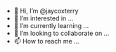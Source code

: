 - 👋 Hi, I’m @jaycoxterry
- 👀 I’m interested in ...
- 🌱 I’m currently learning ...
- 💞️ I’m looking to collaborate on ...
- 📫 How to reach me ...

<!---
jaycoxterry/jaycoxterry is a ✨ special ✨ repository because its `README.md` (this file) appears on your GitHub profile.
You can click the Preview link to take a look at your changes.
--->
